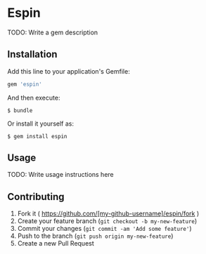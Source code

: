 # Espin

TODO: Write a gem description

## Installation

Add this line to your application's Gemfile:

```ruby
gem 'espin'
```

And then execute:

    $ bundle

Or install it yourself as:

    $ gem install espin

## Usage

TODO: Write usage instructions here

## Contributing

1. Fork it ( https://github.com/[my-github-username]/espin/fork )
2. Create your feature branch (`git checkout -b my-new-feature`)
3. Commit your changes (`git commit -am 'Add some feature'`)
4. Push to the branch (`git push origin my-new-feature`)
5. Create a new Pull Request
